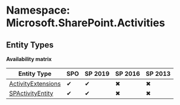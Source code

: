 # Namespace: Microsoft.SharePoint.Activities

## Entity Types

**Availability matrix**

Entity Type | SPO | SP 2019 | SP 2016 | SP 2013
----------|-----|---------|---------|--------
[ActivityExtensions](./EntityTypes/ActivityExtensions.md) | ✔ | ✔ | ✖ | ✖
[SPActivityEntity](./EntityTypes/SPActivityEntity.md) | ✔ | ✔ | ✖ | ✖
